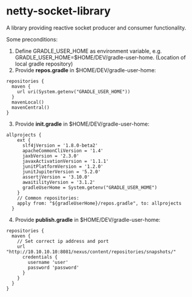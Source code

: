# netty-socket-library
A library providing reactive socket producer and consumer functionality. 

Some preconditions:
1. Define GRADLE_USER_HOME as environment variable, e.g. GRADLE_USER_HOME=$HOME/DEV/gradle-user-home.
  (Location of local gradle repository)
2. Provide <strong>repos.gradle</strong> in $HOME/DEV/gradle-user-home:
<pre><code>repositories {
  maven { 
    url uri(System.getenv("GRADLE_USER_HOME"))
  }
  mavenLocal()
  mavenCentral()
}
</code></pre>
3. Provide <strong>init.gradle</strong> in $HOME/DEV/gradle-user-home:
<pre><code>allprojects {
    ext {
      slf4jVersion = '1.8.0-beta2'
      apacheCommonCliVersion = '1.4'
      jaxbVersion = '2.3.0'
      javaxActivationVersion = '1.1.1'
      junitPlatformVersion = '1.2.0'
      junitJupiterVersion = '5.2.0'
      assertjVersion = '3.10.0'
      awaitilityVersion = '3.1.2'
      gradleUserHome = System.getenv("GRADLE_USER_HOME")
    }
    // Common repositories:
    apply from: "${gradleUserHome}/repos.gradle", to: allprojects
  }
</code></pre>
4. Provide <strong>publish.gradle</strong> in $HOME/DEV/gradle-user-home:
<pre><code>repositories {
  maven {
    // Set correct ip address and port
    url "http://10.10.10.10:8081/nexus/content/repositories/snapshots/"
      credentials {
        username 'user'
        password 'password'
      }
    }
  }
}
</code></pre>
